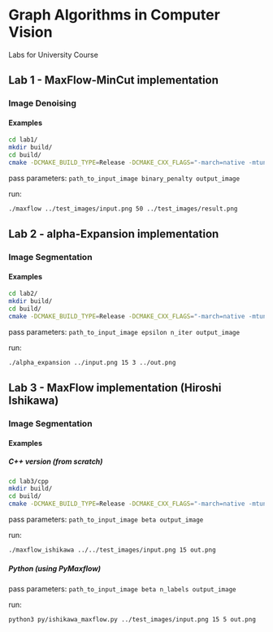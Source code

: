 # Graph Algorithms in Computer Vision
Labs for University Course     

## Lab 1 - MaxFlow-MinCut implementation
### Image Denoising
#### Examples
```bash
cd lab1/
mkdir build/
cd build/
cmake -DCMAKE_BUILD_TYPE=Release -DCMAKE_CXX_FLAGS="-march=native -mtune=native" .. && cmake --build .
```
pass parameters:
`path_to_input_image binary_penalty output_image`

run: 
```bash
./maxflow ../test_images/input.png 50 ../test_images/result.png
```
## Lab 2 - alpha-Expansion implementation
### Image Segmentation
#### Examples
```bash
cd lab2/
mkdir build/
cd build/
cmake -DCMAKE_BUILD_TYPE=Release -DCMAKE_CXX_FLAGS="-march=native -mtune=native" .. && cmake --build .
```
pass parameters:
`path_to_input_image epsilon n_iter output_image`

run: 
```bash
./alpha_expansion ../input.png 15 3 ../out.png
```
## Lab 3 - MaxFlow implementation (Hiroshi Ishikawa)
### Image Segmentation
#### Examples 
##### C++ version (from scratch)
```bash
cd lab3/cpp
mkdir build/
cd build/
cmake -DCMAKE_BUILD_TYPE=Release -DCMAKE_CXX_FLAGS="-march=native -mtune=native" .. && cmake --build .
```
pass parameters:
`path_to_input_image beta output_image`

run: 
```bash
./maxflow_ishikawa ../../test_images/input.png 15 out.png
```
##### Python (using PyMaxflow)
pass parameters:
`path_to_input_image beta n_labels output_image`

run: 
```bash
python3 py/ishikawa_maxflow.py ../test_images/input.png 15 5 out.png
```

